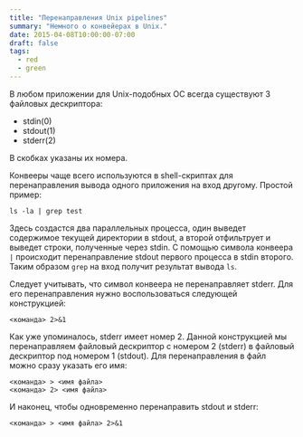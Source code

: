 ```yaml
---
title: "Перенаправления Unix pipelines"
summary: "Немного о конвейерах в Unix."
date: 2015-04-08T10:00:00-07:00
draft: false
tags:
  - red
  - green
---
```


В любом приложении для Unix-подобных ОС всегда существуют 3 файловых дескриптора:
- stdin(0)
- stdout(1)
- stderr(2)

В скобках указаны их номера.

Конвееры чаще всего используются в shell-скриптах для перенаправления вывода одного приложения на вход другому. Простой пример:

```
ls -la | grep test
```

Здесь создастся два параллельных процесса, один выведет содержимое текущей директории в stdout, а второй отфильтрует и выведет строки, полученные через stdin. С помощью символа конвеера `|` происходит перенаправление stdout первого процесса в stdin второго. Таким образом `grep` на вход получит результат вывода `ls`.

Следует учитывать, что символ конвеера не перенаправляет stderr. Для его перенаправления нужно воспользоваться следующей конструкцией:

```
<команда> 2>&1
```

Как уже упоминалось, stderr имеет номер 2. Данной конструкцией мы перенаправляем файловый дескриптор с номером 2 (stderr) в файловый дескриптор под номером 1 (stdout). Для перенаправления в файл можно сразу указать его имя:

```
<команда> > <имя файла>
<команда> 2> <имя файла>
```

И наконец, чтобы одновременно перенаправить stdout и stderr:

```
<команда> > <имя файла> 2>&1
```
